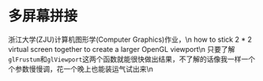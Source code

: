 # 多屏幕拼接
浙江大学(ZJU)计算机图形学(Computer Graphics)作业，\n
how to stick 2 * 2 virtual screen together to create a larger OpenGL viewport\n
只要了解`glFrustum`和`glViewport`这两个函数就能很快做出结果，不了解的话像我一样一个个参数慢慢调，花一个晚上也能装运气试出来\n

